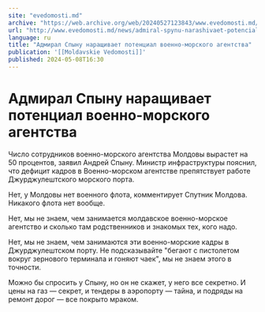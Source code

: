 ```yaml
---
site: "evedomosti.md"
archive: "https://web.archive.org/web/20240527123843/www.evedomosti.md/news/admiral-spynu-narashivaet-potencial-voenno-morskogo-agentstv"
url: "http://www.evedomosti.md/news/admiral-spynu-narashivaet-potencial-voenno-morskogo-agentstv"
language: ru
title: "Адмирал Спыну наращивает потенциал военно-морского агентства"
publication: '[[Moldavskie Vedomosti]]'
published: 2024-05-08T16:30
---
```


# Адмирал Спыну наращивает потенциал военно-морского агентства

Число сотрудников военно-морского агентства Молдовы вырастет на 50 процентов, заявил Андрей Спыну. Министр инфраструктуры пояснил, что дефицит кадров в Военно-морском агентстве препятствует работе Джурджулештского морского порта.

Нет, у Молдовы нет военного флота, комментирует Спутник Молдова. Никакого флота нет вообще.

Нет, мы не знаем, чем занимается молдавское военно-морское агентство и сколько там родственников и знакомых тех, кого надо.

Нет, мы не знаем, чем занимаются эти военно-морские кадры в Джурджулештском порту. Не подсказывайте "бегают с пистолетом вокруг зернового терминала и гоняют чаек", мы не знаем этого в точности.

Можно бы спросить у Спыну, но он не скажет, у него все секретно. И цены на газ — секрет, и тендеры в аэропорту — тайна, и подряды на ремонт дорог — все покрыто мраком.